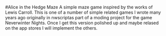 #Alice in the Hedge Maze
A simple maze game inspired by the works of Lewis Carroll.  This is one of a number of simple related games I wrote many years ago originally in nwscriptas part of a moding project for the game Neverwinter Nights.  Once  I get this version polished up and maybe relased on the app stores I will implement the others. 
 

